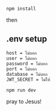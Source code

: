 ```
npm install
```
then
## .env setup
```
host = ไม่บอก
user = ไม่บอก
password = ไม่บอก
port = ไม่บอก
database = ไม่บอก
JWT_SECRET = ไม่ให้
```
```
npm run dev
```
pray to Jesus!
